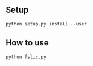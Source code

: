 ## Setup 
```python 
python setup.py install --user
```
## How to use 
```python 
python fslic.py
```
